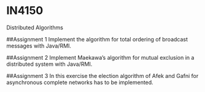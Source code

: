 # IN4150
Distributed Algorithms

##Assignment 1
Implement the algorithm for total ordering of broadcast messages with Java/RMI. 

##Assignment 2
Implement Maekawa’s algorithm for mutual exclusion in a distributed system with Java/RMI.

##Assignment 3
In this exercise the election algorithm of Afek and Gafni for asynchronous complete networks has to be implemented.
